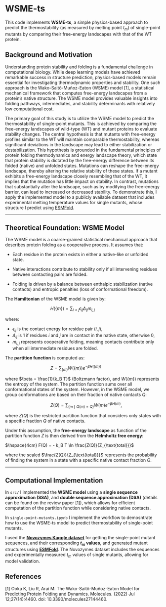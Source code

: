 # WSME-ts

This code implements **WSME-ts**, a simple physics-based approach to predict the thermostability (as measured by melting point $t_m$) of single-point mutants by comparing their free-energy landscapes with that of the WT protein.

## Background and Motivation

Understanding protein stability and folding is a fundamental challenge in computational biology. While deep learning models have achieved remarkable success in structure prediction, physics-based models remain essential for investigating thermodynamic properties and stability. One such approach is the Wako-Saitô-Muñoz-Eaton (WSME) model [1], a statistical mechanical framework that computes free-energy landscapes from a protein’s native structure. The WSME model provides valuable insights into folding pathways, intermediates, and stability determinants with relatively low computational cost.

The primary goal of this study is to utilize the WSME model to predict the thermostability of single-point mutants. This is achieved by comparing the free-energy landscapes of wild-type (WT) and mutant proteins to evaluate stability changes. The central hypothesis is that mutants with free-energy profiles similar to the WT will maintain comparable thermostability, whereas significant deviations in the landscape may lead to either stabilization or destabilization. This hypothesis is grounded in the fundamental principles of protein folding thermodynamics and energy landscape theory, which state that protein stability is dictated by the free-energy difference between its folded (native) and unfolded states. Mutations can reshape the free-energy landscape, thereby altering the relative stability of these states. If a mutant exhibits a free-energy landscape closely resembling that of the WT, it implies that the mutation has little impact on stability. In contrast, mutations that substantially alter the landscape, such as by modifying the free-energy barrier, can lead to increased or decreased stability. To demonstrate this, I apply the implemented model to a publicly available dataset that includes experimental melting temperature values for single mutants, whose structure I predict using [ESMFold](https://esmatlas.com/resources?action=fold).

---

## Theoretical Foundation: WSME Model

The WSME model is a coarse-grained statistical mechanical approach that describes protein folding as a cooperative process. It assumes that:

- Each residue in the protein exists in either a native-like or unfolded state.

- Native interactions contribute to stability only if all intervening residues between contacting pairs are folded.

- Folding is driven by a balance between enthalpic stabilization (native contacts) and entropic penalties (loss of conformational freedom).

The **Hamiltonian** of the WSME model is given by:

$\hspace{4cm} H(\{m\}) = \sum_{i<j} \epsilon_{ij} \Delta_{ij} m_{i,j}$

where:
- $\epsilon_{ij}$ is the contact energy for residue pair $(i,j)$,
- $\Delta_{ij}$ is 1 if residues $i$ and $j$ are in contact in the native state, otherwise 0,
- $m_{i,j}$ represents cooperative folding, meaning contacts contribute only when all intermediate residues are folded.

The **partition function** is computed as:

$\hspace{4cm}  Z = \sum_{\{m\}} W(\{m\}) e^{-\beta H(\{m\})}$

where $\beta = \frac{1}{k_B T}$ (Boltzmann factor), and $W(\{m\})$ represents the entropy of the system. The partition function  sums over all conformational states of the system. However, in the WSME model, we group conformations are based on their fraction of native contacts $Q$:

$\hspace{4cm}  Z(Q) = \sum_{\{m \mid Q(m) = Q\}} W(m) e^{-\beta H(m)}$,

where $Z(Q)$ is the restricted partition function that considers only states with a specific fraction $Q$ of native contacts.

Under this assumption, the **free-energy landscape** as function of the partition function $Z$ is then derived from the **Helmholtz free energy**:

$\hspace{4cm} F(Q) = - k_B T \ln \frac{Z(Q)}{Z_{\text{total}}}$

where the scaled $\frac{Z(Q)}{Z_{\text{total}}}$ represents the probability of finding the system in a state with a specific native contact fraction $Q$.

---

## Computational Implementation

In `src/` I implemented the **WSME model** using a **single sequence approximation (SSA)**, and **double sequence approximation (DSA)** (details can be found on the review paper [1]), which allows for efficient computation of the partition function while considering native contacts.

In `single-point-mutants.ipynb` I implement the workflow to demosntrate how to use the WSME-ts model to predict thermostability of single-point mutants.

I used the [**Novozymes Kaggle dataset**](https://www.kaggle.com/code/tranminhthuan/novozymes-eda-modelling-protbert-xgboost) for getting the single-point mutant sequences, and their corresponding **$t_m$ values**, and generated mutant structures using [**ESMFold**](https://esmatlas.com/resources?action=fold). The Novozymes dataset includes the sequences and experimentally measured $t_m$ values of single mutants, allowing for model validation.


## References

[1] Ooka K, Liu R, Arai M. The Wako-Saitô-Muñoz-Eaton Model for Predicting Protein Folding and Dynamics. Molecules. (2022) Jul 12;27(14):4460. doi: 10.3390/molecules27144460.
